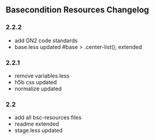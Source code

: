 ## Basecondition Resources Changelog

### 2.2.2

* add GN2 code standards
* base.less updated #base > .center-list(); extended

### 2.2.1

* remove variables.less
* h5b css updated
* normalize updated

### 2.2

* add all bsc-resources files
* readme extended
* stage.less updated